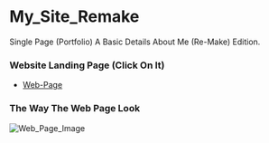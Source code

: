 # My_Site_Remake
Single Page (Portfolio)
A Basic Details About Me (Re-Make) Edition.

### Website Landing Page (Click On It)
* [Web-Page](https://shahzaibfardeen.github.io/My_Site_Remake/)

### The Way The Web Page Look
![Web_Page_Image](images/Udpated.png)

